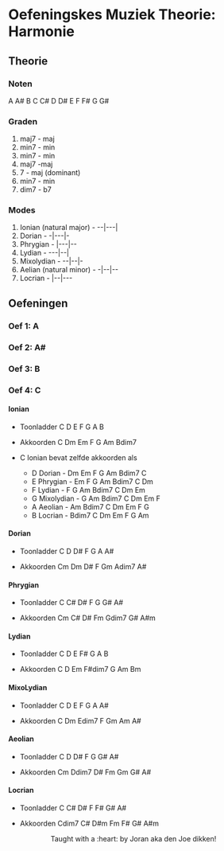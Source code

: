# Oefeningskes Muziek Theorie: Harmonie

## Theorie
### Noten
A A# B C C# D D# E F F# G G#

### Graden
1) maj7 - maj
2) min7 - min
3) min7 - min
4) maj7 -maj
5) 7 - maj (dominant)
6) min7 - min
7) dim7 - b7

### Modes
1) Ionian (natural major)   -   --|---|
2) Dorian                   -   -|---|-
3) Phrygian                 -   |---|--
4) Lydian                   -   ---|--|
5) Mixolydian               -   --|--|-
6) Aelian (natural minor)   -   -|--|--
7) Locrian                  -   |--|---

## Oefeningen
### Oef 1: A

### Oef 2: A#

### Oef 3: B

### Oef 4: C
#### Ionian
- Toonladder
C D E F G A B

- Akkoorden
C Dm Em F G Am Bdim7

- C Ionian bevat zelfde akkoorden als
    - D Dorian      -   Dm Em F G Am Bdim7 C
    - E Phrygian    -   Em F G Am Bdim7 C Dm
    - F Lydian      -   F G Am Bdim7 C Dm Em
    - G Mixolydian  -   G Am Bdim7 C Dm Em F
    - A Aeolian      -   Am Bdim7 C Dm Em F G
    - B Locrian     -   Bdim7 C Dm Em F G Am

#### Dorian
- Toonladder
C D D# F G A A#

- Akkoorden
Cm Dm D# F Gm Adim7 A#

#### Phrygian
- Toonladder
C C# D# F G G# A#

- Akkoorden
Cm C# D# Fm Gdim7 G# A#m

#### Lydian
- Toonladder
C D E F# G A B

- Akkoorden
C D Em F#dim7 G Am Bm

#### MixoLydian
- Toonladder
C D E F G A A#

- Akkoorden
C Dm Edim7 F Gm Am A#

#### Aeolian
- Toonladder
C D D# F G G# A#

- Akkoorden
Cm Ddim7 D# Fm Gm G# A#

#### Locrian
- Toonladder
C C# D# F F# G# A#

- Akkoorden
Cdim7 C# D#m Fm F# G# A#m


<p align="center">Taught with a :heart: by Joran aka den Joe dikken!</p>